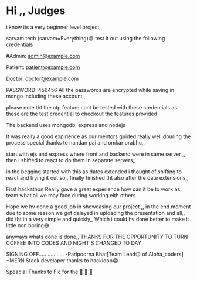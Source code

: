 # Hi ,, Judges

i know its a very beginner level project,,

sarvam.tech
(sarvam=Everything)😅
test it out using the following credentials

#Admin:
admin@example.com

Patient:
patient@example.com

Doctor:
doctor@example.com

PASSWORD: 456456
All the passwords are encrypted while saving in mongo including these account,,

please note tht the otp feature cant be tested with these credentials as these are the test credential to checkout the features provided


The backend uses mongodb, express and nodejs


It was really a good expirience as our mentors guided really well douring the process special thanks to nandan pai and omkar prabhu,,

start with ejs and express where front and backend were in same server ,, then i shifted to react to do them in separate servers,,

in the begging started with this as dates extended i thought of shifting to react and trying it out so,, finally finished tht also after the date extensions,,

First hackathon Really gave a great experience how can it be to work as team what all we may face during working eith others

Hope we hv done a good job in showcasing our project ,, in the end moment due to some reason we got delayed in uploading the presentation and all,, did tht in a very simple and quickly,, Which i could hv done better to make it little non boring😅

anyways whats done is done,, THANKS FOR THE OPPORTUNITY TO TURN COFFEE INTO CODES AND NIGHT'S CHANGED TO DAY

SIGNING OFF..... ..... ..... -Paripoorna Bhat[Team Lead🙃 of Alpha_coders]
+MERN Stack developer thanks to hackloop😂

Speacial Thanks to Flc for the 🍪 🍪 🍪